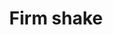 ---
pid: ns86
title: Firm shake
location_transcription: somewhere in norris square
coordinates: "[-75.134671936962, 39.982776273733]"
zipcode: '19133'
gen_neighborhood: North Philadelphia
neighborhood: Fairhill,North Philadelphia
outside_phl: 
age: '16'
age_range: 13-19
instagram: 
image_file_name: ns_86.jpg
proposal_transcription: 2 hands shaking, possibly 2 different races to suggest unity,
  friendship and alliances found throughout the city of brotherly love
topic: Brotherly Love,Unity
topic_summary: 0, 0
type: Other No Form
keywords_other: 
credit: Isaac Moooo
image_labels: 
twitter: 
facebook: 
permalink: "/monuments/ns86/"
layout: item-page
---